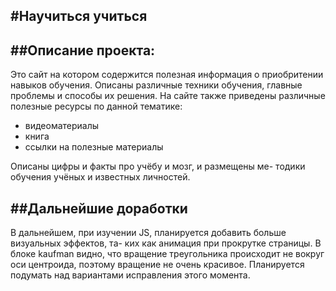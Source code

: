 #Научиться учиться 
------------------- 
  
##Описание проекта:
------------------- 
 
Это сайт на котором содержится полезная информация о приобритении навыков обучения. 
Описаны различные техники обучения, главные проблемы и способы их решения. На сайте 
также приведены различные полезные ресурсы по данной тематике: 
 
* видеоматериалы 
* книга 
* ссылки на полезные материалы 
 
Описаны цифры и факты про учёбу и мозг, и размещены ме- 
тодики обучения учёных и известных личностей.
 
##Дальнейшие доработки 
---------------------- 
 
В дальнейшем, при изучении JS, планируется добавить больше визуальных эффектов, та- 
ких как анимация при прокрутке страницы. 
В блоке kaufman видно, что вращение треугольника происходит не вокруг оси центроида,
поэтому вращение не очень красивое. Планируется подумать над вариантами исправления 
этого момента.
  